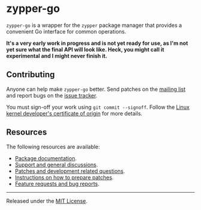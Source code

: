 # zypper-go

`zypper-go` is a wrapper for the `zypper` package manager that provides
a convenient Go interface for common operations.

**It's a very early work in progress and is not yet ready for use, as
I'm not yet sure what the final API will look like. Heck, you might call
it experimental and I might never finish it.**

## Contributing

Anyone can help make `zypper-go` better. Send patches on the [mailing
list](https://lists.sr.ht/~jamesponddotco/public-inbox) and report bugs
on the [issue
tracker](https://todo.sr.ht/~jamesponddotco/public-tracker).

You must sign-off your work using `git commit --signoff`. Follow the
[Linux kernel developer's certificate of
origin](https://www.kernel.org/doc/html/latest/process/submitting-patches.html#sign-your-work-the-developer-s-certificate-of-origin)
for more details.

## Resources

The following resources are available:

- [Package documentation](https://godocs.io/git.sr.ht/~jamesponddotco/zypper-go).
- [Support and general discussions](https://lists.sr.ht/~jamesponddotco/public-inbox).
- [Patches and development related questions](https://lists.sr.ht/~jamesponddotco/public-inbox).
- [Instructions on how to prepare patches](https://git-send-email.io/).
- [Feature requests and bug reports](https://todo.sr.ht/~jamesponddotco/public-tracker).

---

Released under the [MIT License](LICENSE.md).
